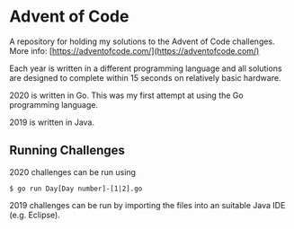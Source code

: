 # Advent of Code
A repository for holding my solutions to the Advent of Code challenges. More info: [https://adventofcode.com/](https://adventofcode.com/)

Each year is written in a different programming language and all solutions are designed to complete within 15 seconds on relatively basic hardware. 

2020 is written in Go. This was my first attempt at using the Go programming language. 

2019 is written in Java.

## Running Challenges

2020 challenges can be run using

```console
$ go run Day[Day number]-[1|2].go
```

2019 challenges can be run by importing the files into an suitable Java IDE (e.g. Eclipse).

